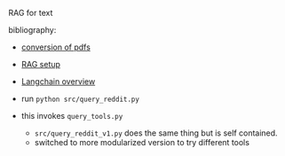 RAG for text

bibliography:
- [conversion of pdfs](https://soulheartgrit.medium.com/see-how-easily-you-can-transform-pdfs-into-sleek-markdown-without-complex-tools-819aea4940a0)
- [RAG setup](https://www.youtube.com/watch?v=tcqEUSNCn8I&t=1s&ab_channel=pixegami)
- [Langchain overview](https://www.youtube.com/watch?v=1bUy-1hGZpI&ab_channel=IBMTechnology)


- run `python src/query_reddit.py`
- this invokes `query_tools.py`
    - `src/query_reddit_v1.py` does the same thing but is self contained.
    - switched to more modularized version to try different tools
